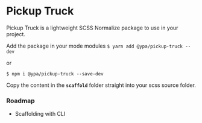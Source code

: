 # Pickup Truck
Pickup Truck is a lightweight SCSS Normalize package to use in your project.

Add the package in  your mode modules
`$ yarn add @ypa/pickup-truck --dev`

or

`$ npm i @ypa/pickup-truck --save-dev`

Copy the content in the **`scaffold`** folder straight into your scss source folder.

### Roadmap
* Scaffolding with CLI
